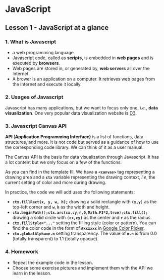 # JavaScript

## Lesson 1 - JavaScript at a glance

### 1. What is Javascript

- a web programming language
- Javascript code, called as __scripts__, is embedded in __web pages__ and is executed by __browsers__.
- Web pages are stored in, or generated by, __web servers__ all over the Internet.
- A brower is an application on a computer. It retrieves web pages from the Internet and execute it locally.

### 2. Usages of Javascript

Javascript has many applications, but we want to focus only one, _i.e._, __data visualization__. One very popular data visualization website is [D3](http://d3js.org).

### 3. Javascript Canvas API

__API (Application Programming Interface)__ is a list of functions, data structures, and more. It is not code but served as a guidance of how to use the corresponding code library. We can think of it as a user manual. 

The Canvas API is the basis for data visualization through Javascript. It has a lot content but we only focus on a few of the functions.

As you can find in the template fil. We hava a __`<canvas>`__ tag representing a drawing area and a __`ctx`__ variable representing the drawing context, _i.e_, the current setting of color and more during drawing.

In practice, the code we will add uses the following statements:

- __`ctx.fillRect(x, y, w, h);`__ drawing a solid rectangle with __`(x,y)`__ as the top-left corner and __`w`__, __`h`__ as the width and height.
- __`ctx.beginPath();ctx.arc(cx,cy,r,0,Math.PI*2,true);ctx.fill();`__ drawing a solid circle with __`(cx,cy)`__ as the center and __`r`__ as the radius.
- __`ctx.fillStyle="..."`__ setting the filling style (color or pattern). You can find the color code in the form of __`#xxxxxx`__ in [Google Color Picker](https://g.co/kgs/LQMmMB).
- __`ctx.globalAlpha=n.n`__ setting transparency. The value of __`n.n`__ is from 0.0 (totally transparent) to 1.1 (totally opaque).


### 4. Homework

- Repeat the example code in the lesson.
- Choose some exercise pictures and implement them with the API we learn in the lesson.